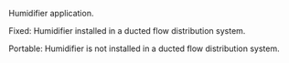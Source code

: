 Humidifier application.



Fixed: Humidifier installed in a ducted flow distribution system.

Portable: Humidifier is not installed in a ducted flow distribution system.
